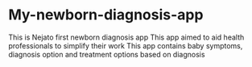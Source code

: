 # My-newborn-diagnosis-app
This is Nejato first newborn diagnosis app
This app aimed to aid health professionals to simplify their work
This app contains baby symptoms, diagnosis option and treatment options based on diagnosis 

